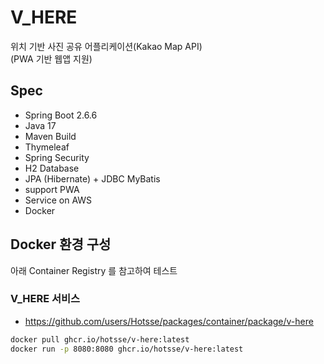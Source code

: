 # V_HERE
위치 기반 사진 공유 어플리케이션(Kakao Map API)  
(PWA 기반 웹앱 지원)

## Spec
- Spring Boot 2.6.6
- Java 17
- Maven Build
- Thymeleaf
- Spring Security
- H2 Database
- JPA (Hibernate) + JDBC MyBatis
- support PWA
- Service on AWS
- Docker


## Docker 환경 구성
아래 Container Registry 를 참고하여 테스트

### V_HERE 서비스
- https://github.com/users/Hotsse/packages/container/package/v-here
``` bash
docker pull ghcr.io/hotsse/v-here:latest
docker run -p 8080:8080 ghcr.io/hotsse/v-here:latest
```
